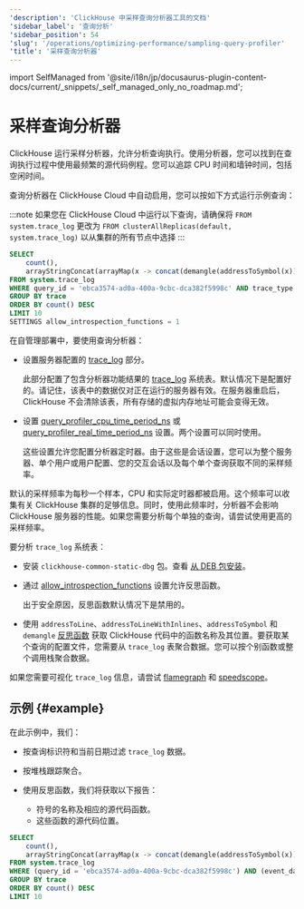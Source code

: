 ```yaml
---
'description': 'ClickHouse 中采样查询分析器工具的文档'
'sidebar_label': '查询分析'
'sidebar_position': 54
'slug': '/operations/optimizing-performance/sampling-query-profiler'
'title': '采样查询分析器'
---
```


import SelfManaged from '@site/i18n/jp/docusaurus-plugin-content-docs/current/_snippets/_self_managed_only_no_roadmap.md';

# 采样查询分析器

ClickHouse 运行采样分析器，允许分析查询执行。使用分析器，您可以找到在查询执行过程中使用最频繁的源代码例程。您可以追踪 CPU 时间和墙钟时间，包括空闲时间。

查询分析器在 ClickHouse Cloud 中自动启用，您可以按如下方式运行示例查询：

:::note 如果您在 ClickHouse Cloud 中运行以下查询，请确保将 `FROM system.trace_log` 更改为 `FROM clusterAllReplicas(default, system.trace_log)` 以从集群的所有节点中选择
:::

```sql
SELECT
    count(),
    arrayStringConcat(arrayMap(x -> concat(demangle(addressToSymbol(x)), '\n    ', addressToLine(x)), trace), '\n') AS sym
FROM system.trace_log
WHERE query_id = 'ebca3574-ad0a-400a-9cbc-dca382f5998c' AND trace_type = 'CPU' AND event_date = today()
GROUP BY trace
ORDER BY count() DESC
LIMIT 10
SETTINGS allow_introspection_functions = 1
```

在自管理部署中，要使用查询分析器：

- 设置服务器配置的 [trace_log](../../operations/server-configuration-parameters/settings.md#trace_log) 部分。

    此部分配置了包含分析器功能结果的 [trace_log](/operations/system-tables/trace_log) 系统表。默认情况下是配置好的。请记住，该表中的数据仅对正在运行的服务器有效。在服务器重启后，ClickHouse 不会清除该表，所有存储的虚拟内存地址可能会变得无效。

- 设置 [query_profiler_cpu_time_period_ns](../../operations/settings/settings.md#query_profiler_cpu_time_period_ns) 或 [query_profiler_real_time_period_ns](../../operations/settings/settings.md#query_profiler_real_time_period_ns) 设置。两个设置可以同时使用。

    这些设置允许您配置分析器定时器。由于这些是会话设置，您可以为整个服务器、单个用户或用户配置、您的交互会话以及每个单个查询获取不同的采样频率。

默认的采样频率为每秒一个样本，CPU 和实际定时器都被启用。这个频率可以收集有关 ClickHouse 集群的足够信息。同时，使用此频率时，分析器不会影响 ClickHouse 服务器的性能。如果您需要分析每个单独的查询，请尝试使用更高的采样频率。

要分析 `trace_log` 系统表：

- 安装 `clickhouse-common-static-dbg` 包。查看 [从 DEB 包安装](../../getting-started/install/install.mdx)。

- 通过 [allow_introspection_functions](../../operations/settings/settings.md#allow_introspection_functions) 设置允许反思函数。

    出于安全原因，反思函数默认情况下是禁用的。

- 使用 `addressToLine`、`addressToLineWithInlines`、`addressToSymbol` 和 `demangle` [反思函数](../../sql-reference/functions/introspection.md) 获取 ClickHouse 代码中的函数名称及其位置。要获取某个查询的配置文件，您需要从 `trace_log` 表聚合数据。您可以按个别函数或整个调用栈聚合数据。

如果您需要可视化 `trace_log` 信息，请尝试 [flamegraph](/interfaces/third-party/gui#clickhouse-flamegraph) 和 [speedscope](https://github.com/laplab/clickhouse-speedscope)。

## 示例 {#example}

在此示例中，我们：

- 按查询标识符和当前日期过滤 `trace_log` 数据。

- 按堆栈跟踪聚合。

- 使用反思函数，我们将获取以下报告：

    - 符号的名称及相应的源代码函数。
    - 这些函数的源代码位置。

<!-- -->

```sql
SELECT
    count(),
    arrayStringConcat(arrayMap(x -> concat(demangle(addressToSymbol(x)), '\n    ', addressToLine(x)), trace), '\n') AS sym
FROM system.trace_log
WHERE (query_id = 'ebca3574-ad0a-400a-9cbc-dca382f5998c') AND (event_date = today())
GROUP BY trace
ORDER BY count() DESC
LIMIT 10
```
